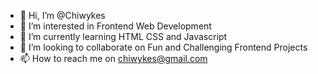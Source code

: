- 👋 Hi, I’m @Chiwykes
- 👀 I’m interested in Frontend Web Development
- 🌱 I’m currently learning HTML CSS and Javascript
- 💞️ I’m looking to collaborate on Fun and Challenging Frontend Projects
- 📫 How to reach me on chiwykes@gmail.com

<!---
Chiwykes/Chiwykes is a ✨ special ✨ repository because its `README.md` (this file) appears on your GitHub profile.
You can click the Preview link to take a look at your changes.
--->
